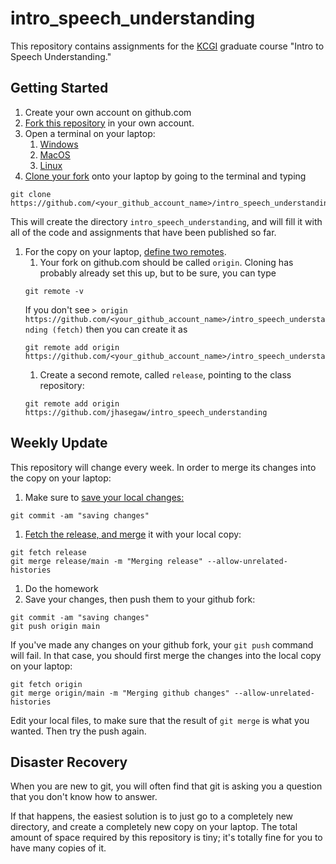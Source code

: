 # intro_speech_understanding

This repository contains assignments for the <a
href="https://www.kcg.edu/">KCGI</a> graduate course "Intro to Speech
Understanding."

## Getting Started

1. Create your own account on github.com
1. <a href="https://docs.github.com/en/pull-requests/collaborating-with-pull-requests/working-with-forks/fork-a-repo">Fork this repository</a> in your own account.
1. Open a terminal on your laptop:
    1. <a href="https://learn.microsoft.com/en-us/windows/terminal/install">Windows</a>
    1. <a href="https://support.apple.com/guide/terminal/open-or-quit-terminal-apd5265185d-f365-44cb-8b09-71a064a42125/mac">MacOS</a>
    1. <a href="https://ubuntu.com/tutorials/command-line-for-beginners#3-opening-a-terminal">Linux</a>
1. <a href="https://docs.github.com/en/repositories/creating-and-managing-repositories/cloning-a-repository">Clone your fork</a> onto your laptop by going to the terminal and typing
```
git clone https://github.com/<your_github_account_name>/intro_speech_understanding
```

This will create the directory `intro_speech_understanding`, and will
fill it with all of the code and assignments that have been published so far.
1. For the copy on your laptop, <a href="https://docs.github.com/en/get-started/git-basics/managing-remote-repositories">define two remotes</a>.
    1. Your fork on github.com should be called `origin`.  Cloning has probably already set this up, but to be sure, you can type
    ```
    git remote -v
    ```
    If you don't see `> origin  https://github.com/<your_github_account_name>/intro_speech_understanding (fetch)` then you can create it as
    ```
    git remote add origin https://github.com/<your_github_account_name>/intro_speech_understanding
    ```
    1. Create a second remote, called `release`, pointing to the class repository:
    ```
    git remote add origin https://github.com/jhasegaw/intro_speech_understanding
    ```

## Weekly Update

This repository will change every week.  In order to merge its changes
into the copy on your laptop:

1. Make sure to <a href="https://git-scm.com/docs/git-commit">save your local changes:</a>
```
git commit -am "saving changes"
```
1. <a href="https://git-scm.com/docs/git-fetch">Fetch the release, and <a href="https://git-scm.com/docs/git-merge">merge</a> it with your local copy:
```
git fetch release
git merge release/main -m "Merging release" --allow-unrelated-histories
```
1. Do the homework
1. Save your changes, then push them to your github fork:
```
git commit -am "saving changes"
git push origin main
```

If you've made any changes on your github fork, your `git push` command will fail.  In that case, you should first merge the changes into the local copy on your laptop:
```
git fetch origin
git merge origin/main -m "Merging github changes" --allow-unrelated-histories
```
Edit your local files, to make sure that the result of `git merge` is what you wanted.  Then try the push again.


## Disaster Recovery

When you are new to git, you will often find that git is asking you a
question that you don't know how to answer.

If that happens, the easiest solution is to just go to a completely
new directory, and create a completely new copy on your laptop.  The
total amount of space required by this repository is tiny; it's
totally fine for you to have many copies of it.


